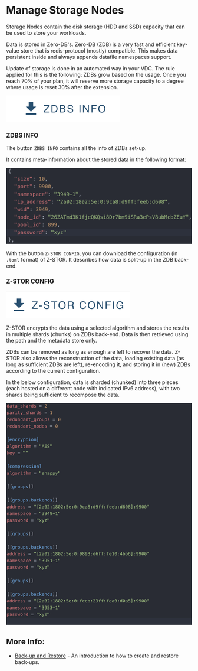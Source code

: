 # Manage Storage Nodes

Storage Nodes contain the disk storage (HDD and SSD) capacity that can be used to store your workloads. 

Data is stored in Zero-DB's. Zero-DB (ZDB) is a very fast and efficient key-value store that is redis-protocol (mostly) compatible. This makes data persistent inside and always appends datafile namespaces support.

Update of storage is done in an automated way in your VDC. 
The rule applied for this is the following: ZDBs grow based on the usage. Once you reach 70% of your plan, it will reserve more storage capacity to a degree where usage is reset 30% after the extension. 

![](img/evdc_k8s_storage_zdbs_button.png ':size=400')

### ZDBS INFO

The button `ZDBS INFO` contains all the info of ZDBs set-up. 

It contains meta-information about the stored data in the following format: 

![](img/evdc_k8s_storage_zdb.png ':size=400')

With the button `Z-STOR CONFIG`, you can download the configuration (in `.toml` format) of Z-STOR. It describes how data is split-up in the ZDB back-end. 

### Z-STOR CONFIG 

![](img/evdc_k8s_storage_zstor_config_button.png ':size=200')

Z-STOR encrypts the data using a selected algorithm and stores the results in multiple shards (chunks) on ZDBs back-end. Data is then retrieved using the path and the metadata store only.

ZDBs can be removed as long as enough are left to recover the data.
Z-STOR also allows the reconstruction of the data, loading existing data (as long as sufficient ZDBs are left), re-encoding it, and storing it in (new) ZDBs according to the current configuration.

In the below configuration, data is sharded (chunked) into three pieces (each hosted on a different node with indicated IPv6 address), with two shards being sufficient to recompose the data. 

![](img/evdc_k8s_storage_zstor_config2.png ':size=400')

## More Info:

  - [Back-up and Restore](evdc_backup_restore) - An introduction to how to create and restore back-ups.
 